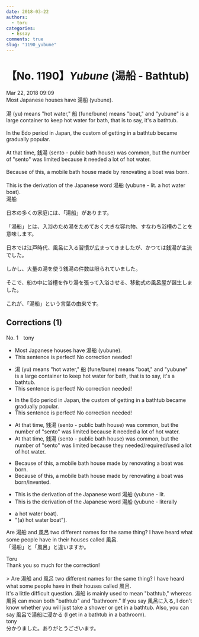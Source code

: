 ```yaml
---
date: 2018-03-22
authors:
  - toru
categories:
  - Essay
comments: true
slug: "1190_yubune"
---
```


# 【No. 1190】<strong><em>Yubune</em></strong> (湯船 - Bathtub)
<div class="date">Mar 22, 2018 09:09</div>
<div id="post"><div id="body_show_ori">
Most Japanese houses have 湯船 (yubune).<br/><br/>湯 (yu) means "hot water," 船 (fune/bune) means "boat," and "yubune" is a large container to keep hot water for bath, that is to say, it's a bathtub.<br/><br/>In the Edo period in Japan, the custom of getting in a bathtub became gradually popular.<br/><br/>At that time, 銭湯 (sento - public bath house) was common, but the number of "sento" was limited because it needed a lot of hot water.<br/><br/>Because of this, a mobile bath house made by renovating a boat was born.<br/><br/>This is the derivation of the Japanese word 湯船 (yubune - lit. a hot water boat).
</div></div>

<!-- more -->

<div id="post_ja"><div id="body_show_mo">
湯船<br/><br/>日本の多くの家庭には、「湯船」があります。<br/><br/>「湯船」とは、入浴のため湯をためておく大きな容れ物、すなわち浴槽のことを意味します。<br/><br/>日本では江戸時代、風呂に入る習慣が広まってきましたが、かつては銭湯が主流でした。<br/><br/>しかし、大量の湯を使う銭湯の件数は限られていました。<br/><br/>そこで、船の中に浴槽を作り湯を張って入浴させる、移動式の風呂屋が誕生しました。<br/><br/>これが、「湯船」という言葉の由来です。
</div></div>

## Corrections (1)
<div id="block"><div class="first_name"> No. 1　<span class="just_name">tony</span></div><div id="block2">
<ul class="correction_field">
<li class="incorrect">Most Japanese houses have 湯船 (yubune).</li>
<li class="corrected perfect">This sentence is perfect! No correction needed!</li>
</ul>
<ul class="correction_field">
<li class="incorrect">湯 (yu) means "hot water," 船 (fune/bune) means "boat," and "yubune" is a large container to keep hot water for bath, that is to say, it's a bathtub.</li>
<li class="corrected perfect">This sentence is perfect! No correction needed!</li>
</ul>
<ul class="correction_field">
<li class="incorrect">In the Edo period in Japan, the custom of getting in a bathtub became gradually popular.</li>
<li class="corrected perfect">This sentence is perfect! No correction needed!</li>
</ul>
<ul class="correction_field">
<li class="incorrect">At that time, 銭湯 (sento - public bath house) was common, but the number of "sento" was limited because it needed a lot of hot water.</li>
<li class="corrected correct">
At that time, 銭湯 (sento - public bath house) was common, but the number of "sento" was limited because <span class="f_red">they</span> needed/required/used a lot of hot water.
</li>
</ul>
<ul class="correction_field">
<li class="incorrect">Because of this, a mobile bath house made by renovating a boat was born.</li>
<li class="corrected correct">
Because of this, a mobile bath house made by renovating a boat was born/invented.
</li>
</ul>
<ul class="correction_field">
<li class="incorrect">This is the derivation of the Japanese word 湯船 (yubune - lit.</li>
<li class="corrected correct">
This is the derivation of the Japanese word 湯船 (yubune - <span class="f_blue">literally</span>
</li>
</ul>
<ul class="correction_field">
<li class="incorrect">a hot water boat).</li>
<li class="corrected correct">
"(a) hot water boat").
</li>
</ul>
<p class="comment_small">
 Are 湯船 and 風呂 two different names for the same thing? I have heard what some people have in their houses called 風呂.
 <br/>
 「湯船」と「風呂」と違いますか。
</p>

</div><div class="name"><span class="just_name">Toru</span><br>
Thank you so much for the correction!<br/><br/>&gt; Are 湯船 and 風呂 two different names for the same thing? I have heard what some people have in their houses called 風呂.<br/>It's a little difficult question. 湯船 is mainly used to mean "bathtub," whereas 風呂 can mean both "bathtub" and "bathroom." If you say 風呂に入る, I don't know whether you will just take a shower or get in a bathtub. Also, you can say 風呂で湯船に浸かる (I get in a bathtub in a bathroom).
</div>
<div class="name"><span class="just_name">tony</span><br>
分かりました。ありがとうございます。
</div>
</div>
